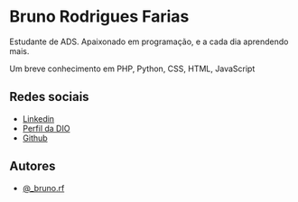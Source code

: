 
# Bruno Rodrigues Farias

Estudante de ADS.
Apaixonado em programação, e a cada dia aprendendo mais.

Um breve conhecimento em PHP, Python, CSS, HTML, JavaScript


## Redes sociais

 - [Linkedin](https://www.linkedin.com/in/bruno-rodrigues-b84a3a222/)
 - [Perfil da DIO](https://web.dio.me/users/brunorodrigues1616?tab=achievements)
 - [Github](https://github.com/BrunoRodriguesDEV)


## Autores

- [@_bruno.rf](https://www.instagram.com/_bruno.rf/)

